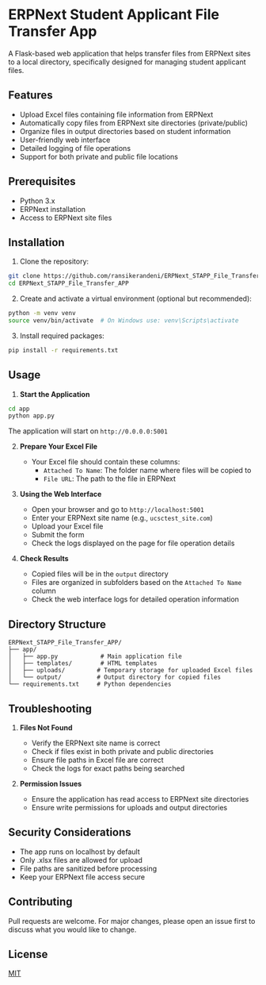 # ERPNext Student Applicant File Transfer App

A Flask-based web application that helps transfer files from ERPNext sites to a local directory, specifically designed for managing student applicant files.

## Features

- Upload Excel files containing file information from ERPNext
- Automatically copy files from ERPNext site directories (private/public)
- Organize files in output directories based on student information
- User-friendly web interface
- Detailed logging of file operations
- Support for both private and public file locations

## Prerequisites

- Python 3.x
- ERPNext installation
- Access to ERPNext site files

## Installation

1. Clone the repository:
```bash
git clone https://github.com/ransikerandeni/ERPNext_STAPP_File_Transfer_APP.git
cd ERPNext_STAPP_File_Transfer_APP
```

2. Create and activate a virtual environment (optional but recommended):
```bash
python -m venv venv
source venv/bin/activate  # On Windows use: venv\Scripts\activate
```

3. Install required packages:
```bash
pip install -r requirements.txt
```

## Usage

1. **Start the Application**
```bash
cd app
python app.py
```
The application will start on `http://0.0.0.0:5001`

2. **Prepare Your Excel File**
   - Your Excel file should contain these columns:
     - `Attached To Name`: The folder name where files will be copied to
     - `File URL`: The path to the file in ERPNext

3. **Using the Web Interface**
   - Open your browser and go to `http://localhost:5001`
   - Enter your ERPNext site name (e.g., `ucsctest_site.com`)
   - Upload your Excel file
   - Submit the form
   - Check the logs displayed on the page for file operation details

4. **Check Results**
   - Copied files will be in the `output` directory
   - Files are organized in subfolders based on the `Attached To Name` column
   - Check the web interface logs for detailed operation information

## Directory Structure

```
ERPNext_STAPP_File_Transfer_APP/
├── app/
│   ├── app.py            # Main application file
│   ├── templates/        # HTML templates
│   ├── uploads/         # Temporary storage for uploaded Excel files
│   └── output/          # Output directory for copied files
└── requirements.txt     # Python dependencies
```

## Troubleshooting

1. **Files Not Found**
   - Verify the ERPNext site name is correct
   - Check if files exist in both private and public directories
   - Ensure file paths in Excel file are correct
   - Check the logs for exact paths being searched

2. **Permission Issues**
   - Ensure the application has read access to ERPNext site directories
   - Ensure write permissions for uploads and output directories

## Security Considerations

- The app runs on localhost by default
- Only .xlsx files are allowed for upload
- File paths are sanitized before processing
- Keep your ERPNext file access secure

## Contributing

Pull requests are welcome. For major changes, please open an issue first to discuss what you would like to change.

## License

[MIT](https://choosealicense.com/licenses/mit/)
